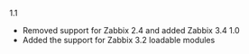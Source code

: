 1.1
* Removed support for Zabbix 2.4 and added Zabbix 3.4
1.0
* Added the support for Zabbix 3.2 loadable modules
